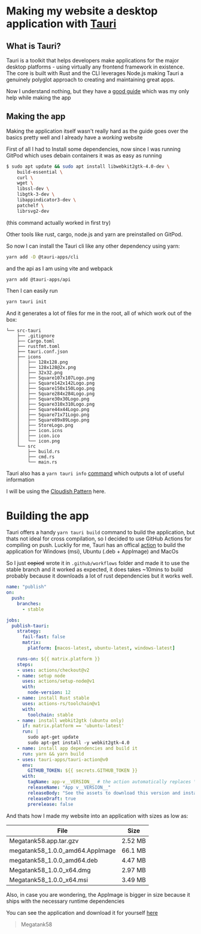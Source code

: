 # Making my website a desktop application with [Tauri](https://tauri.studio)

## What is Tauri?

Tauri is a toolkit that helps developers make applications for the major desktop platforms - using virtually any frontend framework in existence. 
The core is built with Rust and the CLI leverages Node.js making Tauri a genuinely polyglot approach to creating and maintaining great apps.

Now I understand nothing, but they have a [good guide](https://tauri.studio/en/docs/getting-started/intro) which was my only help while making the app

## Making the app

Making the application itself wasn't really hard as the guide goes over the basics pretty well and I already have a *working* website

First of all I had to Install some dependencies, now since I was running GitPod which uses debain containers it was as easy as running

```bash
$ sudo apt update && sudo apt install libwebkit2gtk-4.0-dev \
    build-essential \
    curl \
    wget \
    libssl-dev \
    libgtk-3-dev \
    libappindicator3-dev \
    patchelf \
    librsvg2-dev
```

(this command actually worked in first try)

Other tools like rust, cargo, node.js and yarn are preinstalled on GitPod.

So now I can install the Tauri cli like any other dependency using yarn:
```sh
yarn add -D @tauri-apps/cli
```
and the api as I am using vite and webpack
```sh
yarn add @tauri-apps/api
```
Then I can easily run
```sh
yarn tauri init
```
And it generates a lot of files for me in the root, all of which work out of the box:
```
└── src-tauri
    ├── .gitignore
    ├── Cargo.toml
    ├── rustfmt.toml
    ├── tauri.conf.json
    ├── icons
    │   ├── 128x128.png
    │   ├── 128x128@2x.png
    │   ├── 32x32.png
    │   ├── Square107x107Logo.png
    │   ├── Square142x142Logo.png
    │   ├── Square150x150Logo.png
    │   ├── Square284x284Logo.png
    │   ├── Square30x30Logo.png
    │   ├── Square310x310Logo.png
    │   ├── Square44x44Logo.png
    │   ├── Square71x71Logo.png
    │   ├── Square89x89Logo.png
    │   ├── StoreLogo.png
    │   ├── icon.icns
    │   ├── icon.ico
    │   └── icon.png
    └── src
        ├── build.rs
        ├── cmd.rs
        └── main.rs
```
Tauri also has a `yarn tauri info` [command](https://tauri.studio/en/docs/usage/development/integration#3-check-tauri-info-to-make-sure-everything-is-set-up-properly) which outputs a lot of useful information

I will be using the [Cloudish Pattern](https://tauri.studio/en/docs/usage/patterns/cloudish) here.

# Building the app

Tauri offers a handy `yarn tauri build` command to build the application, but thats not ideal for cross compilation, so I decided to use GitHub Actions for compiling on push.
Luckliy for me, Tauri has an offical [action](https://github.com/tauri-apps/tauri-action#creating-a-release-and-uploading-the-tauri-bundles) to build the application for Windows (msi), Ubuntu (.deb + AppImage) and MacOs

So I just ~~copied~~ wrote it in `.github/workflows` folder and made it to use the stable branch and it worked as expected, it does takes ~10mins to build probably because it downloads a lot of rust dependencies but it works well.

```yml
name: "publish"
on:
  push:
    branches:
      - stable

jobs:
  publish-tauri:
    strategy:
      fail-fast: false
      matrix:
        platform: [macos-latest, ubuntu-latest, windows-latest]

    runs-on: ${{ matrix.platform }}
    steps:
    - uses: actions/checkout@v2
    - name: setup node
      uses: actions/setup-node@v1
      with:
        node-version: 12
    - name: install Rust stable
      uses: actions-rs/toolchain@v1
      with:
        toolchain: stable
    - name: install webkit2gtk (ubuntu only)
      if: matrix.platform == 'ubuntu-latest'
      run: |
        sudo apt-get update
        sudo apt-get install -y webkit2gtk-4.0
    - name: install app dependencies and build it
      run: yarn && yarn build
    - uses: tauri-apps/tauri-action@v0
      env:
        GITHUB_TOKEN: ${{ secrets.GITHUB_TOKEN }}
      with:
        tagName: app-v__VERSION__ # the action automatically replaces \_\_VERSION\_\_ with the app version
        releaseName: "App v__VERSION__"
        releaseBody: "See the assets to download this version and install."
        releaseDraft: true
        prerelease: false
```

And thats how I made my website into an application with sizes as low as: 

| File | Size |
| ---- | ---- |
| Megatank58.app.tar.gzv | 2.52 MB |
| megatank58_1.0.0_amd64.AppImage | 66.1 MB |
| megatank58_1.0.0_amd64.deb | 4.47 MB |
| Megatank58_1.0.0_x64.dmg | 2.97 MB |
| Megatank58_1.0.0_x64.msi | 3.49 MB |

Also, in case you are wondering, the AppImage is bigger in size because it ships with the necessary runtime dependencies

You can see the application and download it for yourself [here](https://github.com/Megatank58/website/releases/tag/app-v1.0.0)

> Megatank58

